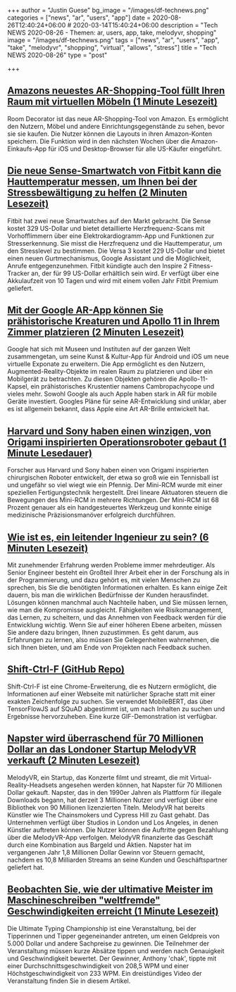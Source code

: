 +++
author = "Justin Guese"
bg_image = "/images/df-technews.png"
categories = ["news", "ar", "users", "app"]
date = 2020-08-26T12:40:24+06:00 # 2020-03-14T15:40:24+06:00
description = "Tech NEWS 2020-08-26 - Themen: ar, users, app, take, melodyvr, shopping"
image = "/images/df-technews.png"
tags = ["news", "ar", "users", "app", "take", "melodyvr", "shopping", "virtual", "allows", "stress"]
title = "Tech NEWS 2020-08-26"
type = "post"

+++

## [Amazons neuestes AR-Shopping-Tool füllt Ihren Raum mit virtuellen Möbeln (1 Minute Lesezeit)](https://www.engadget.com/amazon-ar-shopping-furniture-home-decor-171005257.html/1/010001742a3e74cc-e78b4590-d8b2-43cb-a1f1-2a20e0f93263-000000/pU9GMAnruCg0wlT98OmeMQVNKmOpNGxIl9b24nbLJ8s=155)

 Room Decorator ist das neue AR-Shopping-Tool von Amazon. Es ermöglicht den Nutzern, Möbel und andere Einrichtungsgegenstände zu sehen, bevor sie sie kaufen. Die Nutzer können die Layouts in ihren Amazon-Konten speichern. Die Funktion wird in den nächsten Wochen über die Amazon-Einkaufs-App für iOS und Desktop-Browser für alle US-Käufer eingeführt.

## [Die neue Sense-Smartwatch von Fitbit kann die Hauttemperatur messen, um Ihnen bei der Stressbewältigung zu helfen (2 Minuten Lesezeit)](https://www.theverge.com/2020/8/25/21399307/fitbit-sense-versa-3-smartwatch-inspire-2-fitness-tracker-ecg-eda-stress?scrolla=5eb6d68b7fedc32c19ef33b4/1/010001742a3e74cc-e78b4590-d8b2-43cb-a1f1-2a20e0f93263-000000/9P0A1nob0IvQ3VBP21TMKR0Vc-QAtXm5KTr8t_L5e6Y=155)

 Fitbit hat zwei neue Smartwatches auf den Markt gebracht. Die Sense kostet 329 US-Dollar und bietet detaillierte Herzfrequenz-Scans mit Vorhofflimmern über eine Elektrokardiogramm-App und Funktionen zur Stresserkennung. Sie misst die Herzfrequenz und die Hauttemperatur, um den Stresslevel zu bestimmen. Die Versa 3 kostet 229 US-Dollar und bietet einen neuen Gurtmechanismus, Google Assistant und die Möglichkeit, Anrufe entgegenzunehmen. Fitbit kündigte auch den Inspire 2 Fitness-Tracker an, der für 99 US-Dollar erhältlich sein wird. Er verfügt über eine Akkulaufzeit von 10 Tagen und wird mit einem vollen Jahr Fitbit Premium geliefert.

## [Mit der Google AR-App können Sie prähistorische Kreaturen und Apollo 11 in Ihrem Zimmer platzieren (2 Minuten Lesezeit)](https://arstechnica.com/gadgets/2020/08/google-ar-app-lets-you-place-prehistoric-creatures-apollo-11-in-your-room//1/010001742a3e74cc-e78b4590-d8b2-43cb-a1f1-2a20e0f93263-000000/Sw7EHN9belAWr-39ZgTTEBdzvUZGatuBYi5nWTtqmEU=155)

 Google hat sich mit Museen und Instituten auf der ganzen Welt zusammengetan, um seine Kunst & Kultur-App für Android und iOS um neue virtuelle Exponate zu erweitern. Die App ermöglicht es den Nutzern, Augmented-Reality-Objekte im realen Raum zu platzieren und über ein Mobilgerät zu betrachten. Zu diesen Objekten gehören die Apollo-11-Kapsel, ein prähistorisches Krustentier namens Cambropachycope und vieles mehr. Sowohl Google als auch Apple haben stark in AR für mobile Geräte investiert. Googles Pläne für seine AR-Entwicklung sind unklar, aber es ist allgemein bekannt, dass Apple eine Art AR-Brille entwickelt hat.

## [Harvard und Sony haben einen winzigen, von Origami inspirierten Operationsroboter gebaut (1 Minute Lesedauer)](https://www.engadget.com/wyss-sony-robotics-surgery-robot-mini-rcm-182317591.html/1/010001742a3e74cc-e78b4590-d8b2-43cb-a1f1-2a20e0f93263-000000/qaCB9DVIzH9grOL2ey1Ym3JDt-cot3ReEcB4iX0sORg=155)

 Forscher aus Harvard und Sony haben einen von Origami inspirierten chirurgischen Roboter entwickelt, der etwa so groß wie ein Tennisball ist und ungefähr so viel wiegt wie ein Pfennig. Der Mini-RCM wurde mit einer speziellen Fertigungstechnik hergestellt. Drei lineare Aktuatoren steuern die Bewegungen des Mini-RCM in mehrere Richtungen. Der Mini-RCM ist 68 Prozent genauer als ein handgesteuertes Werkzeug und konnte einige medizinische Präzisionsmanöver erfolgreich durchführen.

## [Wie ist es, ein leitender Ingenieur zu sein? (6 Minuten Lesezeit)](https://www.zainrizvi.io/blog/whats-it-like-as-a-senior-engineer//1/010001742a3e74cc-e78b4590-d8b2-43cb-a1f1-2a20e0f93263-000000/cYg7dtqNs3_Tqe4hi670G_hGzAPMBCYrRdiZHYbK458=155)

 Mit zunehmender Erfahrung werden Probleme immer mehrdeutiger. Als Senior Engineer besteht ein Großteil Ihrer Arbeit eher in der Forschung als in der Programmierung, und dazu gehört es, mit vielen Menschen zu sprechen, bis Sie die benötigten Informationen erhalten. Es kann einige Zeit dauern, bis man die wirklichen Bedürfnisse der Kunden herausfindet. Lösungen können manchmal auch Nachteile haben, und Sie müssen lernen, wie man die Kompromisse ausgleicht. Fähigkeiten wie Risikomanagement, das Lernen, zu scheitern, und das Annehmen von Feedback werden für die Entwicklung wichtig. Wenn Sie auf einer höheren Ebene arbeiten, müssen Sie andere dazu bringen, Ihnen zuzustimmen. Es geht darum, aus Erfahrungen zu lernen, also müssen Sie Gelegenheiten wahrnehmen, die sich Ihnen bieten, und am Ende von Projekten nach Feedback suchen.

## [Shift-Ctrl-F (GitHub Repo)](https://github.com/model-zoo/shift-ctrl-f/1/010001742a3e74cc-e78b4590-d8b2-43cb-a1f1-2a20e0f93263-000000/7ffgMCMDxJz9MnEpLH0JcgRM_kRJULh7Dg7qbbg4uYc=155)

 Shift-Ctrl-F ist eine Chrome-Erweiterung, die es Nutzern ermöglicht, die Informationen auf einer Webseite mit natürlicher Sprache statt mit einer exakten Zeichenfolge zu suchen. Sie verwendet MobileBERT, das über TensorFlowJS auf SQuAD abgestimmt ist, um nach Inhalten zu suchen und Ergebnisse hervorzuheben. Eine kurze GIF-Demonstration ist verfügbar.

## [Napster wird überraschend für 70 Millionen Dollar an das Londoner Startup MelodyVR verkauft (2 Minuten Lesezeit)](https://www.theguardian.com/music/2020/aug/25/napster-sold-british-startup-melodyvr-surprise-deal/1/010001742a3e74cc-e78b4590-d8b2-43cb-a1f1-2a20e0f93263-000000/2zcyvCW4OZdFe5sPElYto7jyl46NCFPzYww37CjBdOI=155)

 MelodyVR, ein Startup, das Konzerte filmt und streamt, die mit Virtual-Reality-Headsets angesehen werden können, hat Napster für 70 Millionen Dollar gekauft. Napster, das in den 1990er Jahren als Plattform für illegale Downloads begann, hat derzeit 3 Millionen Nutzer und verfügt über eine Bibliothek von 90 Millionen lizenzierten Titeln. MelodyVR hat bereits Künstler wie The Chainsmokers und Cypress Hill zu Gast gehabt. Das Unternehmen verfügt über Studios in London und Los Angeles, in denen Künstler auftreten können. Die Nutzer können die Auftritte gegen Bezahlung über die MelodyVR-App verfolgen. MelodyVR finanzierte das Geschäft durch eine Kombination aus Bargeld und Aktien. Napster hat im vergangenen Jahr 1,8 Millionen Dollar Gewinn vor Steuern gemacht, nachdem es 10,8 Milliarden Streams an seine Kunden und Geschäftspartner geliefert hat.

## [Beobachten Sie, wie der ultimative Meister im Maschineschreiben "weltfremde" Geschwindigkeiten erreicht (1 Minute Lesezeit)](https://www.vice.com/en_us/article/bv8bwd/watch-the-ultimate-typing-champion-reach-otherworldly-speeds/1/010001742a3e74cc-e78b4590-d8b2-43cb-a1f1-2a20e0f93263-000000/9fzGfXgkSSaSXTYXUVhIZ5Hm83zEafBf2dtQs_2QYT0=155)

 Die Ultimate Typing Championship ist eine Veranstaltung, bei der Tipperinnen und Tipper gegeneinander antreten, um einen Geldpreis von 5.000 Dollar und andere Sachpreise zu gewinnen. Die Teilnehmer der Veranstaltung müssen kurze Absätze tippen und werden nach Genauigkeit und Geschwindigkeit bewertet. Der Gewinner, Anthony 'chak', tippte mit einer Durchschnittsgeschwindigkeit von 208,5 WPM und einer Höchstgeschwindigkeit von 233 WPM. Ein dreistündiges Video der Veranstaltung finden Sie in diesem Artikel.

